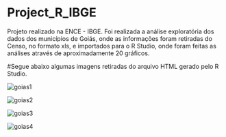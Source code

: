# Project_R_IBGE
Projeto realizado na ENCE - IBGE.
Foi realizada a análise exploratória dos dados dos municípios de Goiás, onde as informações foram retiradas do Censo, no formato xls, e importados para o R Studio, onde foram feitas as análises através de aproximadamente 20 gráficos.

#Segue abaixo algumas imagens retiradas do arquivo HTML gerado pelo R Studio.

![goias1](https://user-images.githubusercontent.com/49541299/84968716-8ac31580-b0ed-11ea-9f4d-e86a098f7395.jpg)

![goias2](https://user-images.githubusercontent.com/49541299/84968899-eb525280-b0ed-11ea-876d-0f671e344aa4.jpg)

![goias3](https://user-images.githubusercontent.com/49541299/84969557-551f2c00-b0ef-11ea-9be2-5e1ef20fe77c.jpg)

![goias4](https://user-images.githubusercontent.com/49541299/84969567-5b150d00-b0ef-11ea-8993-0a5448f21bba.jpg)
